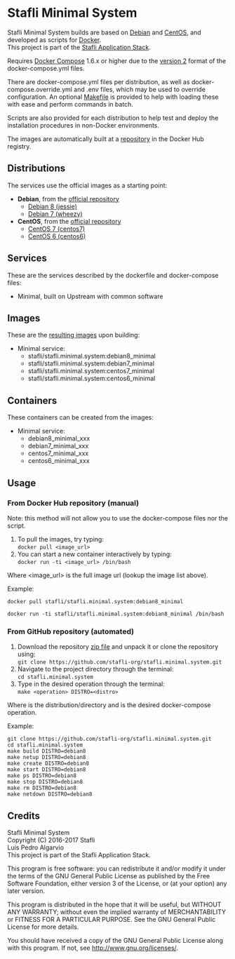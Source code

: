 # Stafli Minimal System
Stafli Minimal System builds are based on [Debian](https://www.debian.org/) and [CentOS](https://www.centos.org/), and developed as scripts for [Docker](https://www.docker.com/).  
This project is part of the [Stafli Application Stack](https://github.com/stafli-org/).

Requires [Docker Compose](https://docs.docker.com/compose/) 1.6.x or higher due to the [version 2](https://docs.docker.com/compose/compose-file/#versioning) format of the docker-compose.yml files.

There are docker-compose.yml files per distribution, as well as docker-compose.override.yml and .env files, which may be used to override configuration.
An optional [Makefile](../../tree/master/Makefile) is provided to help with loading these with ease and perform commands in batch.

Scripts are also provided for each distribution to help test and deploy the installation procedures in non-Docker environments.

The images are automatically built at a [repository](https://hub.docker.com/r/stafli/stafli.minimal.system) in the Docker Hub registry.

## Distributions
The services use the official images as a starting point:
- __Debian__, from the [official repository](https://hub.docker.com/_/debian/)
  - [Debian 8 (jessie)](../../tree/master/debian8)
  - [Debian 7 (wheezy)](../../tree/master/debian7)
- __CentOS__, from the [official repository](https://hub.docker.com/_/centos/)
  - [CentOS 7 (centos7)](../../tree/master/centos7)
  - [CentOS 6 (centos6)](../../tree/master/centos6)

## Services
These are the services described by the dockerfile and docker-compose files:
- Minimal, built on Upstream with common software

## Images
These are the [resulting images](https://hub.docker.com/r/stafli/stafli.minimal.system/tags/) upon building:
- Minimal service:
  - stafli/stafli.minimal.system:debian8_minimal
  - stafli/stafli.minimal.system:debian7_minimal
  - stafli/stafli.minimal.system:centos7_minimal
  - stafli/stafli.minimal.system:centos6_minimal

## Containers
These containers can be created from the images:
- Minimal service:
  - debian8_minimal_xxx
  - debian7_minimal_xxx
  - centos7_minimal_xxx
  - centos6_minimal_xxx

## Usage

### From Docker Hub repository (manual)

Note: this method will not allow you to use the docker-compose files nor the script.

1. To pull the images, try typing:  
`docker pull <image_url>`
2. You can start a new container interactively by typing:  
`docker run -ti <image_url> /bin/bash`

Where <image_url> is the full image url (lookup the image list above).

Example:
```
docker pull stafli/stafli.minimal.system:debian8_minimal

docker run -ti stafli/stafli.minimal.system:debian8_minimal /bin/bash
```

### From GitHub repository (automated)

1. Download the repository [zip file](https://github.com/stafli-org/stafli.minimal.system/archive/master.zip) and unpack it or clone the repository using:  
`git clone https://github.com/stafli-org/stafli.minimal.system.git`
2. Navigate to the project directory through the terminal:  
`cd stafli.minimal.system`
3. Type in the desired operation through the terminal:  
`make <operation> DISTRO=<distro>`

Where <distro> is the distribution/directory and <operation> is the desired docker-compose operation.

Example:
```
git clone https://github.com/stafli-org/stafli.minimal.system.git
cd stafli.minimal.system
make build DISTRO=debian8
make netup DISTRO=debian8
make create DISTRO=debian8
make start DISTRO=debian8
make ps DISTRO=debian8
make stop DISTRO=debian8
make rm DISTRO=debian8
make netdown DISTRO=debian8
```

## Credits
Stafli Minimal System  
Copyright (C) 2016-2017 Stafli  
Luís Pedro Algarvio  
This project is part of the Stafli Application Stack.

This program is free software: you can redistribute it and/or modify
it under the terms of the GNU General Public License as published by
the Free Software Foundation, either version 3 of the License, or
(at your option) any later version.

This program is distributed in the hope that it will be useful,
but WITHOUT ANY WARRANTY; without even the implied warranty of
MERCHANTABILITY or FITNESS FOR A PARTICULAR PURPOSE.  See the
GNU General Public License for more details.

You should have received a copy of the GNU General Public License
along with this program.  If not, see <http://www.gnu.org/licenses/>.
